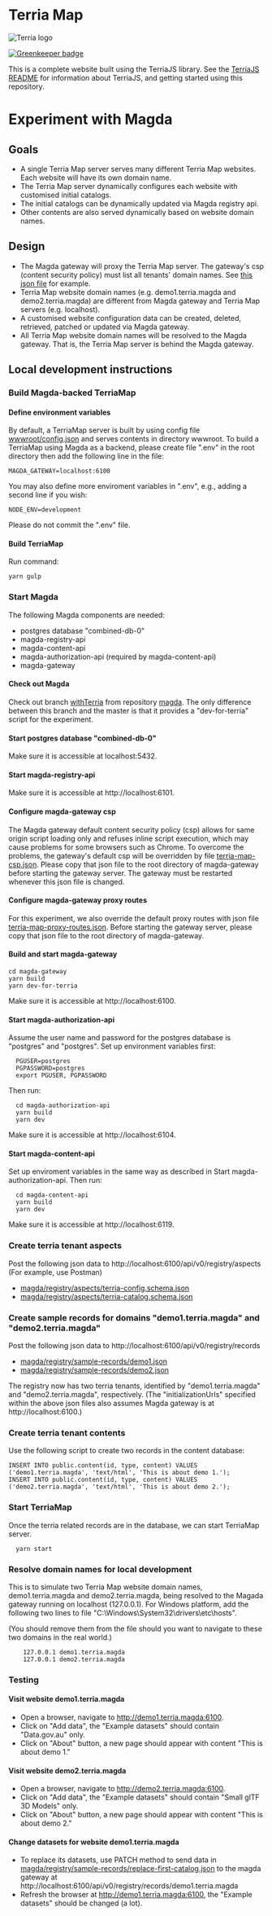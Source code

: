 Terria Map
==========

![Terria logo](terria-logo.png "Terria logo")

[![Greenkeeper badge](https://badges.greenkeeper.io/TerriaJS/TerriaMap.svg)](https://greenkeeper.io/)

This is a complete website built using the TerriaJS library. See the [TerriaJS README](https://github.com/TerriaJS/TerriaJS) for information about TerriaJS, and getting started using this repository.

# Experiment with Magda
## Goals
* A single Terria Map server serves many different Terria Map websites. Each website will have its own domain name.
* The Terria Map server dynamically configures each website with customised initial catalogs.
* The initial catalogs can be dynamically updated via Magda registry api.
* Other contents are also served dynamically based on website domain names.

## Design
* The Magda gateway will proxy the Terria Map server. The gateway's csp (content security policy) must list all tenants'
  domain names.  See [this json file](magda/gateway/config/terria-map-csp.json) for example.
* Terria Map website domain names (e.g. demo1.terria.magda and demo2.terria.magda) are different from Magda gateway and
  Terria Map servers (e.g. localhost).
* A customised website configuration data can be created, deleted, retrieved, patched or updated via Magda gateway.
* All Terria Map website domain names will be resolved to the Magda gateway. That is, the Terria Map server is behind
  the Magda gateway.

## Local development instructions
### Build Magda-backed TerriaMap
#### Define environment variables
By default, a TerriaMap server is built by using config file [wwwroot/config.json](wwwroot/config) and serves contents
in directory wwwroot. To build a TerriaMap using Magda as a backend, please create file ".env" in the root directory
then add the following line in the file:
```
MAGDA_GATEWAY=localhost:6100
```
You may also define more enviroment variables in ".env", e.g., adding a second line if you wish:
```
NODE_ENV=development
```
Please do not commit the ".env" file.

#### Build TerriaMap
Run command:
```
yarn gulp
```

### Start Magda
The following Magda components are needed:
* postgres database "combined-db-0"
* magda-registry-api
* magda-content-api
* magda-authorization-api (required by magda-content-api)
* magda-gateway

#### Check out Magda
Check out branch [withTerria](https://github.com/magda-io/magda/tree/withTerria) from repository 
[magda](https://github.com/magda-io/magda.git). The only difference between this branch and the master is that it
provides a "dev-for-terria" script for the experiment.

#### Start postgres database "combined-db-0"
Make sure it is accessible at localhost:5432.

#### Start magda-registry-api
Make sure it is accessible at http://localhost:6101.

#### Configure magda-gateway csp
The  Magda gateway default content security policy (csp) allows for same origin script loading only and refuses 
inline script execution, which may cause problems for some browsers such as Chrome. To overcome the problems, the
gateway's default csp will be overridden by file [terria-map-csp.json](magda/gateway/config/terria-map-csp.json). 
Please copy that json file to the root directory of magda-gateway before starting the gateway server. The gateway
must be restarted whenever this json file is changed.

#### Configure magda-gateway proxy routes
For this experiment, we also override the default proxy routes with json file
[terria-map-proxy-routes.json](magda/gateway/config/terria-map-proxy-routes.json). Before starting the gateway server,
please copy that json file to the root directory of magda-gateway.

#### Build and start magda-gateway
  ```
  cd magda-gateway
  yarn build
  yarn dev-for-terria
  ```
Make sure it is accessible at http://localhost:6100.

#### Start magda-authorization-api
Assume the user name and password for the postgres database is "postgres" and "postgres". Set up environment variables first:
```
  PGUSER=postgres
  PGPASSWORD=postgres
  export PGUSER, PGPASSWORD
```
Then run:
```
  cd magda-authorization-api
  yarn build
  yarn dev
```
Make sure it is accessible at http://localhost:6104.

#### Start magda-content-api
Set up enviroment variables in the same way as described in Start magda-authorization-api. Then run:
```
  cd magda-content-api
  yarn build
  yarn dev
```
Make sure it is accessible at http://localhost:6119.

### Create terria tenant aspects
Post the following json data to http://localhost:6100/api/v0/registry/aspects (For example, use Postman)
* [magda/registry/aspects/terria-config.schema.json](magda/registry/aspects/terria-config.schema.json)
* [magda/registry/aspects/terria-catalog.schema.json](magda/registry/aspects/terria-catalog.schema.json)

### Create sample records for domains "demo1.terria.magda" and "demo2.terria.magda"
Post the following json data to http://localhost:6100/api/v0/registry/records
* [magda/registry/sample-records/demo1.json](magda/registry/sample-records/demo1.json)
* [magda/registry/sample-records/demo2.json](magda/registry/sample-records/demo2.json)

The registry now has two terria tenants, identified by "demo1.terria.magda" and "demo2.terria.magda", respectively.
(The "initializationUrls" specified within the above json files also assumes Magda gateway is at http://localhost:6100.)

### Create terria tenant contents
Use the following script to create two records in the content database:
```
INSERT INTO public.content(id, type, content) VALUES ('demo1.terria.magda', 'text/html', 'This is about demo 1.');
INSERT INTO public.content(id, type, content) VALUES ('demo2.terria.magda', 'text/html', 'This is about demo 2.');
```

### Start TerriaMap
Once the terria related records are in the database, we can start TerriaMap server.
  ```
    yarn start
  ```

### Resolve domain names for local development
This is to simulate two Terria Map website domain names, demo1.terria.magda and demo2.terria.magda, being resolved to
the Magada gateway running on localhost (127.0.0.1). For Windows platform, add the following two lines to file 
"C:\Windows\System32\drivers\etc\hosts". 

(You should remove them from the file should you want to navigate to these two domains in the real world.)
```
    127.0.0.1 demo1.terria.magda
    127.0.0.1 demo2.terria.magda
```

### Testing
#### Visit website demo1.terria.magda
* Open a browser, navigate to http://demo1.terria.magda:6100.
* Click on "Add data", the "Example datasets" should contain "Data.gov.au" only.
* Click on "About" button, a new page should appear with content "This is about demo 1."

#### Visit website demo2.terria.magda
* Open a browser, navigate to http://demo2.terria.magda:6100.
* Click on "Add data", the "Example datasets" should contain "Small glTF 3D Models" only.
* Click on "About" button, a new page should appear with content "This is about demo 2."

#### Change datasets for website demo1.terria.magda
* To replace its datasets, use PATCH method to send data in [magda/registry/sample-records/replace-first-catalog.json](magda/registry/sample-records/replace-first-catalog.json) to the magda gateway at http://localhost:6100/api/v0/registry/records/demo1.terria.magda
* Refresh the browser at http://demo1.terria.magda:6100, the "Example datasets" should be changed (a lot). 
